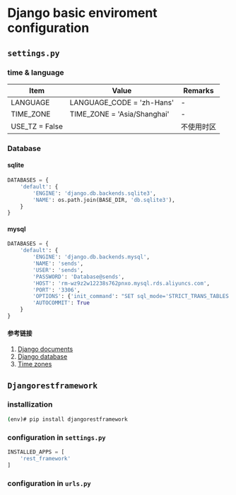 # Django basic enviroment configuration

## ```settings.py```

### time & language

|Item|Value|Remarks|
|-|-|-|
|LANGUAGE|LANGUAGE_CODE = 'zh-Hans'|-|
|TIME_ZONE|TIME_ZONE = 'Asia/Shanghai'|-|
|USE_TZ = False||不使用时区|

### Database

#### sqlite

```python
DATABASES = {
    'default': {
        'ENGINE': 'django.db.backends.sqlite3',
        'NAME': os.path.join(BASE_DIR, 'db.sqlite3'),
    }
}
```

#### mysql

```python
DATABASES = {
    'default': {
        'ENGINE': 'django.db.backends.mysql',
        'NAME': 'sends',
        'USER': 'sends',
        'PASSWORD': 'Database@sends',
        'HOST': 'rm-wz9z2w12238s762pnxo.mysql.rds.aliyuncs.com',
        'PORT': '3306',
        'OPTIONS': {'init_command': "SET sql_mode='STRICT_TRANS_TABLES'"},
        'AUTOCOMMIT': True
    }
}
```

#### 参考链接

1. [Django documents](https://docs.djangoproject.com/en/2.2/)
2. [Django database](https://docs.djangoproject.com/en/2.2/ref/databases/)
3. [Time zones](https://docs.djangoproject.com/en/2.2/topics/i18n/timezones/)

## ```Djangorestframework```

### installization

```cmd
(env)# pip install djangorestframework
```

### configuration in ```settings.py```

```python
INSTALLED_APPS = [
    'rest_framework'
]
```

### configuration in ```urls.py```